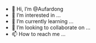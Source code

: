 - 👋 Hi, I’m @Aufardong
- 👀 I’m interested in ...
- 🌱 I’m currently learning ...
- 💞️ I’m looking to collaborate on ...
- 📫 How to reach me ...

<!---
Aufardong/Aufardong is a ✨ special ✨ repository because its `README.md` (this file) appears on your GitHub profile.
You can click the Preview link to take a look at your changes.
--->
